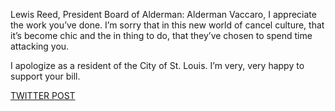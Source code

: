Lewis Reed, President Board of Alderman: Alderman Vaccaro, I appreciate the work you’ve done. I’m sorry that in this new world of cancel culture, that it’s become chic and the in thing to do, that they’ve chosen to spend time attacking you. 

I apologize as a resident of the City of St. Louis. I’m very, very happy to support your bill.


[TWITTER POST](https://twitter.com/StlPoliticClips/status/1402392212235816961?s=20)



